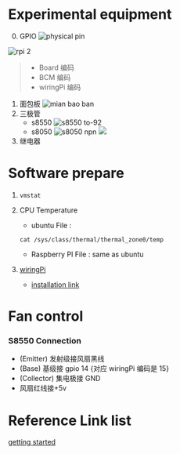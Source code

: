 # Experimental equipment
0. GPIO
![physical pin](http://www.ruanyifeng.com/blogimg/asset/2017/bg2017061518.png)

![rpi 2](http://shumeipai.nxez.com/wp-content/uploads/2015/03/rpi-pins-40-0.png)

   > - Board 编码
   > - BCM 编码
   > - wiringPi 编码
1. 面包板
![mian bao ban](https://imgsa.baidu.com/exp/w=480/sign=9ee85cdc11d8bc3ec60807c2b28aa6c8/d31b0ef41bd5ad6e2fad8d0c89cb39dbb7fd3c84.jpg)
2. 三极管
    - s8550
    ![s8550 to-92](https://gss1.bdstatic.com/9vo3dSag_xI4khGkpoWK1HF6hhy/baike/c0%3Dbaike272%2C5%2C5%2C272%2C90/sign=f0c10d01c711728b24208470a995a8ab/aa18972bd40735fac70ccc2994510fb30e2408a5.jpg)
    - s8050
    ![s8050 npn](https://gss3.bdstatic.com/-Po3dSag_xI4khGkpoWK1HF6hhy/baike/c0%3Dbaike72%2C5%2C5%2C72%2C24/sign=8c703d45773e6709aa0d4dad5aaef458/0bd162d9f2d3572c3a295dbe8213632763d0c38d.jpg)
    ![](https://gss2.bdstatic.com/-fo3dSag_xI4khGkpoWK1HF6hhy/baike/c0%3Dbaike80%2C5%2C5%2C80%2C26/sign=d126502fb999a9012f3853647cfc611e/4ec2d5628535e5dd290729e477c6a7efce1b62e6.jpg)
3. 继电器


# Software prepare
1. `vmstat`

2. CPU Temperature
    - ubuntu File : 
    ```
    cat /sys/class/thermal/thermal_zone0/temp
    ```
    - Raspberry PI File : same as ubuntu

3. [wiringPi](http://wiringpi.com/)
    - [installation link](http://wiringpi.com/download-and-install/)


# Fan control
### S8550 Connection
- (Emitter) 发射级接风扇黑线 
- (Base) 基级接 gpio 14 {对应 wiringPi 编码是 15}
- (Collector) 集电极接 GND 
- 风扇红线接+5v


# Reference Link list

[getting started](http://www.ruanyifeng.com/blog/2017/06/raspberry-pi-tutorial.html?20181004203341)
